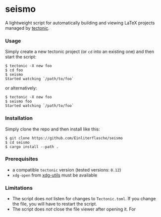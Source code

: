 # seismo

A lightweight script for automatically building and viewing LaTeX projects managed by [tectonic](https://tectonic-typesetting.github.io/en-US/).

### Usage
Simply create a new tectonic project (or `cd` into an existing one) and then start the script:
```console
$ tectonic -X new foo
$ cd foo
$ seismo
Started watching `/path/to/foo`
```

or alternatively:
```console
$ tectonic -X new foo
$ seismo foo 
Started watching `/path/to/foo`
```

### Installation
Simply clone the repo and then install like this:
```console
$ git clone https://github.com/Einliterflasche/seismo
$ cd seismo
$ cargo install --path .
```

### Prerequisites
 - a compatible `tectonic` version (tested versions: `0.12`)
 - `xdg-open` from [xdg-utils](https://freedesktop.org/wiki/Software/xdg-utils/) must be available

### Limitations
 - The script does _not_ listen for changes to `Tectonic.toml`. If you change the file, you will have to restart the script.
 - The script does _not_ close the file viewer after opening it. For 